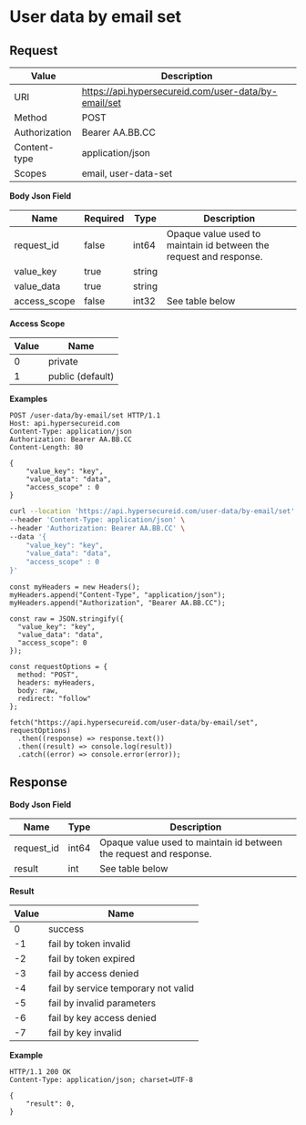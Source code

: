 # User data by email set

## Request

Value              | Description 
-------------------|---------------
URI                | https://api.hypersecureid.com/user-data/by-email/set
Method             | POST 
Authorization      | Bearer AA.BB.CC 
Content-type       | application/json
Scopes             | email, user-data-set

**Body Json Field**

Name               | Required | Type           | Description
-------------------|----------|----------------|---------------------
request_id         | false    | int64          | Opaque value used to maintain id between the request and response.
value_key          | true     | string         | 
value_data         | true     | string         | 
access_scope       | false    | int32          | See table below

**Access Scope**

| Value  | Name 
| ------ | ----------------------------------- 
| 0      | private                             
| 1      | public (default)                    

**Examples**

```HTTP
POST /user-data/by-email/set HTTP/1.1
Host: api.hypersecureid.com
Content-Type: application/json
Authorization: Bearer AA.BB.CC
Content-Length: 80

{
    "value_key": "key",
    "value_data": "data",
    "access_scope" : 0
}
```
```bash
curl --location 'https://api.hypersecureid.com/user-data/by-email/set' \
--header 'Content-Type: application/json' \
--header 'Authorization: Bearer AA.BB.CC' \
--data '{
    "value_key": "key",
    "value_data": "data",
    "access_scope" : 0
}'
```
```JS
const myHeaders = new Headers();
myHeaders.append("Content-Type", "application/json");
myHeaders.append("Authorization", "Bearer AA.BB.CC");

const raw = JSON.stringify({
  "value_key": "key",
  "value_data": "data",
  "access_scope": 0
});

const requestOptions = {
  method: "POST",
  headers: myHeaders,
  body: raw,
  redirect: "follow"
};

fetch("https://api.hypersecureid.com/user-data/by-email/set", requestOptions)
  .then((response) => response.text())
  .then((result) => console.log(result))
  .catch((error) => console.error(error));
```

## Response

**Body Json Field**

Name          | Type          | Description
--------------|---------------|---------------------
request_id    | int64         | Opaque value used to maintain id between the request and response.
result        | int           | See table below

**Result**

| Value  | Name 
| ------ | ----------------------------------- 
| 0      | success                             
| -1     | fail by token invalid               
| -2     | fail by token expired               
| -3     | fail by access denied               
| -4     | fail by service temporary not valid 
| -5     | fail by invalid parameters          
| -6     | fail by key access denied           
| -7     | fail by key invalid                 

**Example**

```HTTP
HTTP/1.1 200 OK
Content-Type: application/json; charset=UTF-8

{
    "result": 0,
}
```
